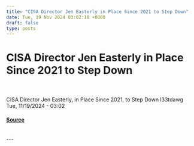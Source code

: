 ```yaml
---
title: "CISA Director Jen Easterly in Place Since 2021 to Step Down"
date: Tue, 19 Nov 2024 03:02:18 +0000
draft: false
type: posts
---
```

# CISA Director Jen Easterly in Place Since 2021 to Step Down

<br/>

<br/>
CISA Director Jen Easterly, in Place Since 2021, to Step Down l33tdawg Tue, 11/19/2024 - 03:02

#### [Source](https://news.hitb.org/content/cisa-director-jen-easterly-place-2021-step-down)

<br/>
---
